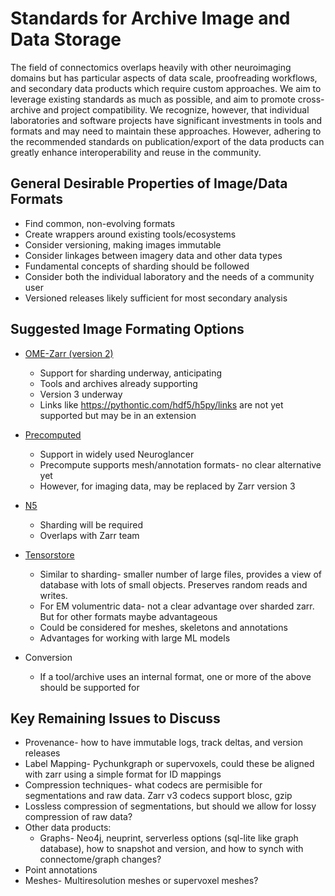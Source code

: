 # Standards for Archive Image and Data Storage

The field of connectomics overlaps heavily with other neuroimaging domains but has particular aspects of data scale, proofreading workflows, and secondary data products which require custom approaches. We aim to leverage existing standards as much as possible, and aim to promote cross-archive and project compatibility. We recognize, however, that individual laboratories and software projects have significant investments in tools and formats and may need to maintain these approaches. However, adhering to the recommended standards on publication/export of the data products can greatly enhance interoperability and reuse in the community.

## General Desirable Properties of Image/Data Formats
* Find common, non-evolving formats
* Create wrappers around existing tools/ecosystems
* Consider versioning, making images immutable
* Consider linkages between imagery data and other data types
* Fundamental concepts of sharding should be followed
* Consider both the individual laboratory and the needs of a community user
* Versioned releases likely sufficient for most secondary analysis

## Suggested Image Formating Options
* [OME-Zarr (version 2)](https://github.com/ome/ome-zarr-py)
	* Support for sharding underway, anticipating
	* Tools and archives already supporting
	* Version 3 underway
	* Links like https://pythontic.com/hdf5/h5py/links are not yet supported but may be in an extension

* [Precomputed](https://github.com/google/neuroglancer/tree/master/src/neuroglancer/datasource/precomputed) 
	* Support in widely used Neuroglancer
	* Precompute supports mesh/annotation formats- no clear alternative yet
	* However, for imaging data, may be replaced by Zarr version 3

* [N5](https://github.com/saalfeldlab/n5) 
	* Sharding will be required
	* Overlaps with Zarr team

* [Tensorstore](https://google.github.io/tensorstore/)
	* Similar to sharding- smaller number of large files, provides a view of database with lots of small objects. Preserves random reads and writes. 
	* For EM volumentric data- not a clear advantage over sharded zarr. But for other formats maybe advantageous
	* Could be considered for meshes, skeletons and annotations
	* Advantages for working with large ML models

* Conversion 
	* If a tool/archive uses an internal format, one or more of the above should be supported for 

## Key Remaining Issues to Discuss
* Provenance- how to have immutable logs, track deltas, and version releases
* Label Mapping- Pychunkgraph or supervoxels, could these be aligned with zarr using a simple format for ID mappings
* Compression techniques- what codecs are permisible for segmentations and raw data. Zarr v3 codecs support blosc, gzip
* Lossless compression of segmentations, but should we allow for lossy compression of raw data?
* Other data products: 
	* Graphs- Neo4j, neuprint, serverless options (sql-lite like graph database), how to snapshot and version, and how to synch with connectome/graph changes?
* Point annotations
* Meshes- Multiresolution meshes or supervoxel meshes?
